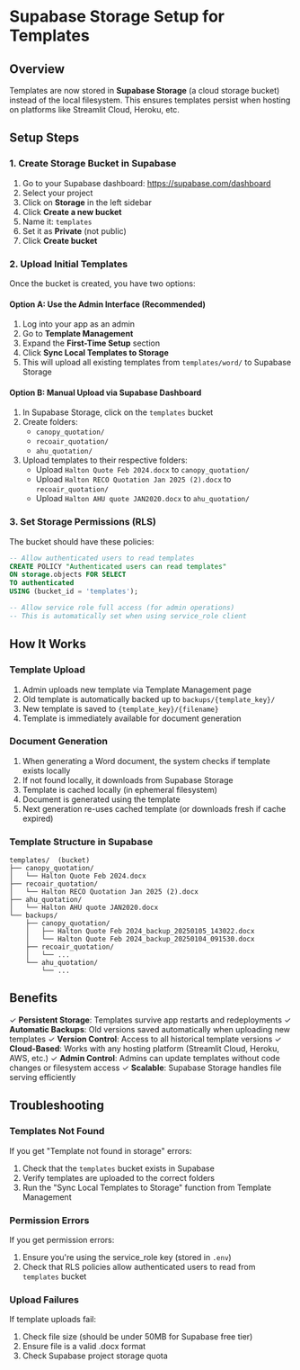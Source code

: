 # Supabase Storage Setup for Templates

## Overview

Templates are now stored in **Supabase Storage** (a cloud storage bucket) instead of the local filesystem. This ensures templates persist when hosting on platforms like Streamlit Cloud, Heroku, etc.

## Setup Steps

### 1. Create Storage Bucket in Supabase

1. Go to your Supabase dashboard: https://supabase.com/dashboard
2. Select your project
3. Click on **Storage** in the left sidebar
4. Click **Create a new bucket**
5. Name it: `templates`
6. Set it as **Private** (not public)
7. Click **Create bucket**

### 2. Upload Initial Templates

Once the bucket is created, you have two options:

#### Option A: Use the Admin Interface (Recommended)

1. Log into your app as an admin
2. Go to **Template Management**
3. Expand the **First-Time Setup** section
4. Click **Sync Local Templates to Storage**
5. This will upload all existing templates from `templates/word/` to Supabase Storage

#### Option B: Manual Upload via Supabase Dashboard

1. In Supabase Storage, click on the `templates` bucket
2. Create folders:
   - `canopy_quotation/`
   - `recoair_quotation/`
   - `ahu_quotation/`
3. Upload templates to their respective folders:
   - Upload `Halton Quote Feb 2024.docx` to `canopy_quotation/`
   - Upload `Halton RECO Quotation Jan 2025 (2).docx` to `recoair_quotation/`
   - Upload `Halton AHU quote JAN2020.docx` to `ahu_quotation/`

### 3. Set Storage Permissions (RLS)

The bucket should have these policies:

```sql
-- Allow authenticated users to read templates
CREATE POLICY "Authenticated users can read templates"
ON storage.objects FOR SELECT
TO authenticated
USING (bucket_id = 'templates');

-- Allow service role full access (for admin operations)
-- This is automatically set when using service_role client
```

## How It Works

### Template Upload
1. Admin uploads new template via Template Management page
2. Old template is automatically backed up to `backups/{template_key}/`
3. New template is saved to `{template_key}/{filename}`
4. Template is immediately available for document generation

### Document Generation
1. When generating a Word document, the system checks if template exists locally
2. If not found locally, it downloads from Supabase Storage
3. Template is cached locally (in ephemeral filesystem)
4. Document is generated using the template
5. Next generation re-uses cached template (or downloads fresh if cache expired)

### Template Structure in Supabase

```
templates/  (bucket)
├── canopy_quotation/
│   └── Halton Quote Feb 2024.docx
├── recoair_quotation/
│   └── Halton RECO Quotation Jan 2025 (2).docx
├── ahu_quotation/
│   └── Halton AHU quote JAN2020.docx
└── backups/
    ├── canopy_quotation/
    │   ├── Halton Quote Feb 2024_backup_20250105_143022.docx
    │   └── Halton Quote Feb 2024_backup_20250104_091530.docx
    ├── recoair_quotation/
    │   └── ...
    └── ahu_quotation/
        └── ...
```

## Benefits

✓ **Persistent Storage**: Templates survive app restarts and redeployments
✓ **Automatic Backups**: Old versions saved automatically when uploading new templates
✓ **Version Control**: Access to all historical template versions
✓ **Cloud-Based**: Works with any hosting platform (Streamlit Cloud, Heroku, AWS, etc.)
✓ **Admin Control**: Admins can update templates without code changes or filesystem access
✓ **Scalable**: Supabase Storage handles file serving efficiently

## Troubleshooting

### Templates Not Found

If you get "Template not found in storage" errors:

1. Check that the `templates` bucket exists in Supabase
2. Verify templates are uploaded to the correct folders
3. Run the "Sync Local Templates to Storage" function from Template Management

### Permission Errors

If you get permission errors:

1. Ensure you're using the service_role key (stored in `.env`)
2. Check that RLS policies allow authenticated users to read from `templates` bucket

### Upload Failures

If template uploads fail:

1. Check file size (should be under 50MB for Supabase free tier)
2. Ensure file is a valid .docx format
3. Check Supabase project storage quota
